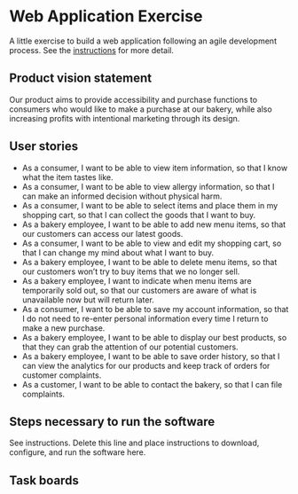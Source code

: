 # Web Application Exercise

A little exercise to build a web application following an agile development process. See the [instructions](instructions.md) for more detail.

## Product vision statement

Our product aims to provide accessibility and purchase functions to consumers who would like to make a purchase at our bakery, while also increasing profits with intentional marketing through its design.

## User stories

- As a consumer, I want to be able to view item information, so that I know what the item tastes like.
- As a consumer, I want to be able to view allergy information, so that I can make an informed decision without physical harm.
- As a consumer, I want to be able to select items and place them in my shopping cart, so that I can collect the goods that I want to buy.
- As a bakery employee, I want to be able to add new menu items, so that our customers can access our latest goods.
- As a consumer, I want to be able to view and edit my shopping cart, so that I can change my mind about what I want to buy.
- As a bakery employee, I want to be able to delete menu items, so that our customers won’t try to buy items that we no longer sell.
- As a bakery employee, I want to indicate when menu items are temporarily sold out, so that our customers are aware of what is unavailable now but will return later.
- As a consumer, I want to be able to save my account information, so that I do not need to re-enter personal information every time I return to make a new purchase.
- As a bakery employee, I want to be able to display our best products, so that they can grab the attention of our potential customers.
- As a bakery employee, I want to be able to save order history, so that I can view the analytics for our products and keep track of orders for customer complaints.
- As a customer, I want to be able to contact the bakery, so that I can file complaints.


## Steps necessary to run the software

See instructions. Delete this line and place instructions to download, configure, and run the software here.

## Task boards
